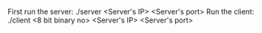 First run the server: ./server <Server's IP> <Server's port>
Run the client: ./client <8 bit binary no> <probability> <Server's IP> <Server's port>
